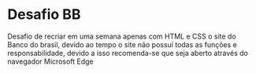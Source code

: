 # Desafio BB
Desafio de recriar em uma semana apenas com HTML e CSS o site do Banco do brasil, devido ao tempo o site não possuí todas as funções e responsabilidade, devido a isso recomenda-se que seja aberto através do navegador Microsoft Edge
